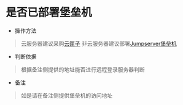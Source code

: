 # 是否已部署堡垒机

- 操作方法
> 云服务器建议采购[云匣子](https://yunanbao.com.cn/index.html)
> 非云服务器建议部署[Jumpserver堡垒机](https://docs.jumpserver.org/zh/docs/step_by_step.html)


- 判断依据
> 根据备注侧提供的地址能否进行远程登录服务器判断

- 备注
> 如是请在备注侧提供堡垒机的访问地址
